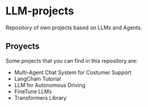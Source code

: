 # LLM-projects
Repository of own projects based on LLMs and Agents.

## Proyects
Some projects that you can find in this repository are:
- Multi-Agent Chat System for Costumer Support
- LangChain Tutorial
- LLM for Autonomous Driving
- FineTune LLMs
- Transformers Library
